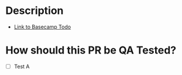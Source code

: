 # Description

- [Link to Basecamp Todo](https://3.basecamp.com/3105655/projects)

# How should this PR be QA Tested?

- [ ] Test A
